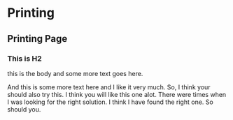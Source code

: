 # Printing

## Printing Page

### This is H2

this is the body and some more text goes here.

And this is some more text here and I like it very much. So, I think your should also try this. I think you will like this one alot. There were times when I was looking for the right solution. I think I have found the right one. So should you. 





